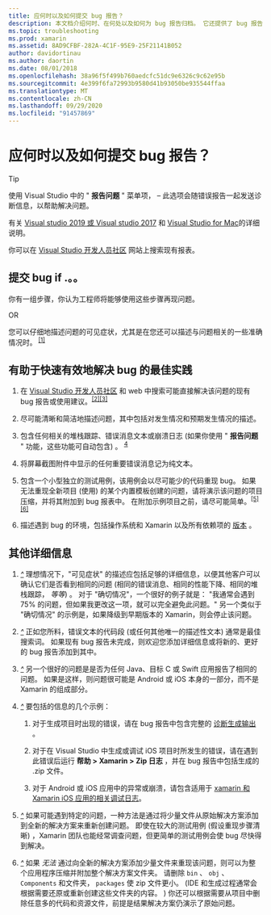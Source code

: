 ```yaml
---
title: 应何时以及如何提交 bug 报告？
description: 本文档介绍何时、在何处以及如何为 bug 报告归档。 它还提供了 bug 报告最佳实践，使工程师能够最好地诊断问题。
ms.topic: troubleshooting
ms.prod: xamarin
ms.assetid: 8AD9CFBF-282A-4C1F-95E9-25F21141B052
author: davidortinau
ms.author: daortin
ms.date: 08/01/2018
ms.openlocfilehash: 38a96f5f499b760aedcfc51dc9e6326c9c62e95b
ms.sourcegitcommit: 4e399f6fa72993b9580d41b93050be935544ffaa
ms.translationtype: MT
ms.contentlocale: zh-CN
ms.lasthandoff: 09/29/2020
ms.locfileid: "91457869"
---
```

# <a name="when-and-how-should-i-file-a-bug-report"></a>应何时以及如何提交 bug 报告？

> [!TIP]
> 使用 Visual Studio 中的 " **报告问题** " 菜单项， &ndash; 此选项会随错误报告一起发送诊断信息，以帮助解决问题。
>
> 有关 [Visual studio 2019 或 Visual studio 2017](/visualstudio/ide/how-to-report-a-problem-with-visual-studio) 和 [Visual Studio for Mac](/visualstudio/mac/report-a-problem)的详细说明。
>
> 你可以在 [Visual Studio 开发人员社区](https://developercommunity.visualstudio.com/) 网站上搜索现有报表。

## <a name="file-a-bug-if"></a>提交 bug if .。。

你有一组步骤，你认为工程师将能够使用这些步骤再现问题。

OR

您可以仔细地描述问题的可见症状，尤其是在您还可以描述与问题相关的一些准确情况时。<sup> [[1]](#note-1)</sup>

## <a name="best-practices-to-help-address-bugs-quickly-and-efficiently"></a>有助于快速有效地解决 bug 的最佳实践

1. <a name="ref-1"></a>在 [Visual Studio 开发人员社区](https://developercommunity.visualstudio.com/) 和 web 中搜索可能直接解决该问题的现有 bug 报告或使用建议。<sup>[[2]](#note-2)</sup><sup>[[3]](#note-3)</sup>

1. <a name="ref-2"></a>尽可能清晰和简洁地描述问题，其中包括对发生情况和预期发生情况的描述。

1. <a name="ref-3"></a>包含任何相关的堆栈跟踪、错误消息文本或崩溃日志 (如果你使用 " **报告问题** " 功能，这些功能可自动包含) 。 <sup>[4](#note-4)</sup>

1. <a name="ref-4"></a>将屏幕截图附件中显示的任何重要错误消息记为纯文本。

1. <a name="ref-5"></a>包含一个小型独立的测试用例，该用例会以尽可能少的代码重现 bug。  如果无法重现全新项目 (使用) 的某个内置模板创建的问题，请将演示该问题的项目压缩，并将其附加到 bug 报表中。  在附加示例项目之前，请尽可能简单。<sup>[[5]](#note-5)</sup><sup>[[6]](#note-6)</sup>

1. <a name="ref-6"></a>描述遇到 bug 的环境，包括操作系统和 Xamarin 以及所有依赖项的 [版本](~/cross-platform/troubleshooting/questions/version-logs.md) 。

## <a name="additional-details"></a>其他详细信息

1. <a name="note-1"></a>[*^*](#ref-1) 理想情况下，"可见症状" 的描述应包括足够的详细信息，以便其他客户可以确认它们是否看到相同的问题 (相同的错误消息、相同的性能下降、相同的堆栈跟踪， _等等_) 。 对于 "确切情况"，一个很好的例子就是： "我通常会遇到75% 的问题，但如果我更改这一项，就可以完全避免此问题。" 另一个类似于 "确切情况" 的示例是，如果降级到早期版本的 Xamarin，则会停止该问题。

1. <a name="note-2"></a>[*^*](#ref-2) 正如您所料，错误文本的代码段 (或任何其他唯一的描述性文本) 通常是最佳搜索词。 如果现有 bug 报告未完成，则欢迎您添加详细信息或将新的、更好的 bug 报告添加到其中。

1. <a name="note-3"></a>[*^*](#ref-3) 另一个很好的问题是是否为任何 Java、目标 C 或 Swift 应用报告了相同的问题。 如果是这样，则问题很可能是 Android 或 iOS 本身的一部分，而不是 Xamarin 的组成部分。

1. <a name="note-4"></a>[*^*](#ref-4) 要包括的信息的几个示例：

    1. 对于生成项目时出现的错误，请在 bug 报告中包含完整的 [诊断生成输出](~/android/troubleshooting/troubleshooting.md#Diagnostic_MSBuild_Output) 。

    1. 对于在 Visual Studio 中生成或调试 iOS 项目时所发生的错误，请在遇到此错误后运行 **帮助 > Xamarin > Zip 日志** ，并在 bug 报告中包括生成的 .zip 文件。

    1. 对于 Android 或 iOS 应用中的异常或崩溃，请包含适用于 [xamarin 和 Xamarin iOS 应用的相关调试日志](~/cross-platform/troubleshooting/questions/version-logs.md#debug-logs-for-xamarin-apps)。

1. <a name="note-5"></a>[*^*](#ref-5) 如果可能遇到特定的问题，一种方法是通过将少量文件从原始解决方案添加到全新的解决方案来重新创建问题。 即使在较大的测试用例 (假设重现步骤清晰) ，Xamarin 团队也能经常调查问题，但更简单的测试用例会使 bug 尽快得到解决。

1. <a name="note-6"></a>[*^*](#ref-6) 如果 _无法_ 通过向全新的解决方案添加少量文件来重现该问题，则可以为整个应用程序压缩并附加整个解决方案文件夹。 请删除 `bin` 、 `obj` 、 `Components` 和文件夹， `packages` 使 zip 文件更小。  (IDE 和生成过程通常会根据需要还原或重新创建这些文件夹的内容。 ) 你还可以根据需要从项目中删除任意多的代码和资源文件，前提是结果解决方案仍演示了原始问题。